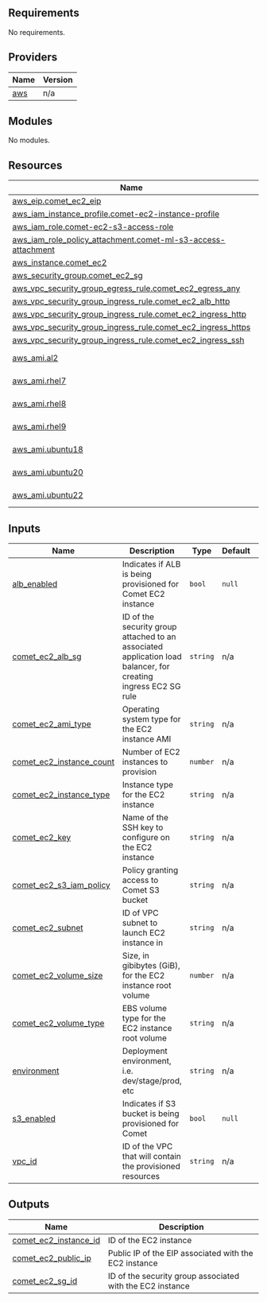 ## Requirements

No requirements.

## Providers

| Name | Version |
|------|---------|
| <a name="provider_aws"></a> [aws](#provider\_aws) | n/a |

## Modules

No modules.

## Resources

| Name | Type |
|------|------|
| [aws_eip.comet_ec2_eip](https://registry.terraform.io/providers/hashicorp/aws/latest/docs/resources/eip) | resource |
| [aws_iam_instance_profile.comet-ec2-instance-profile](https://registry.terraform.io/providers/hashicorp/aws/latest/docs/resources/iam_instance_profile) | resource |
| [aws_iam_role.comet-ec2-s3-access-role](https://registry.terraform.io/providers/hashicorp/aws/latest/docs/resources/iam_role) | resource |
| [aws_iam_role_policy_attachment.comet-ml-s3-access-attachment](https://registry.terraform.io/providers/hashicorp/aws/latest/docs/resources/iam_role_policy_attachment) | resource |
| [aws_instance.comet_ec2](https://registry.terraform.io/providers/hashicorp/aws/latest/docs/resources/instance) | resource |
| [aws_security_group.comet_ec2_sg](https://registry.terraform.io/providers/hashicorp/aws/latest/docs/resources/security_group) | resource |
| [aws_vpc_security_group_egress_rule.comet_ec2_egress_any](https://registry.terraform.io/providers/hashicorp/aws/latest/docs/resources/vpc_security_group_egress_rule) | resource |
| [aws_vpc_security_group_ingress_rule.comet_ec2_alb_http](https://registry.terraform.io/providers/hashicorp/aws/latest/docs/resources/vpc_security_group_ingress_rule) | resource |
| [aws_vpc_security_group_ingress_rule.comet_ec2_ingress_http](https://registry.terraform.io/providers/hashicorp/aws/latest/docs/resources/vpc_security_group_ingress_rule) | resource |
| [aws_vpc_security_group_ingress_rule.comet_ec2_ingress_https](https://registry.terraform.io/providers/hashicorp/aws/latest/docs/resources/vpc_security_group_ingress_rule) | resource |
| [aws_vpc_security_group_ingress_rule.comet_ec2_ingress_ssh](https://registry.terraform.io/providers/hashicorp/aws/latest/docs/resources/vpc_security_group_ingress_rule) | resource |
| [aws_ami.al2](https://registry.terraform.io/providers/hashicorp/aws/latest/docs/data-sources/ami) | data source |
| [aws_ami.rhel7](https://registry.terraform.io/providers/hashicorp/aws/latest/docs/data-sources/ami) | data source |
| [aws_ami.rhel8](https://registry.terraform.io/providers/hashicorp/aws/latest/docs/data-sources/ami) | data source |
| [aws_ami.rhel9](https://registry.terraform.io/providers/hashicorp/aws/latest/docs/data-sources/ami) | data source |
| [aws_ami.ubuntu18](https://registry.terraform.io/providers/hashicorp/aws/latest/docs/data-sources/ami) | data source |
| [aws_ami.ubuntu20](https://registry.terraform.io/providers/hashicorp/aws/latest/docs/data-sources/ami) | data source |
| [aws_ami.ubuntu22](https://registry.terraform.io/providers/hashicorp/aws/latest/docs/data-sources/ami) | data source |

## Inputs

| Name | Description | Type | Default | Required |
|------|-------------|------|---------|:--------:|
| <a name="input_alb_enabled"></a> [alb\_enabled](#input\_alb\_enabled) | Indicates if ALB is being provisioned for Comet EC2 instance | `bool` | `null` | no |
| <a name="input_comet_ec2_alb_sg"></a> [comet\_ec2\_alb\_sg](#input\_comet\_ec2\_alb\_sg) | ID of the security group attached to an associated application load balancer, for creating ingress EC2 SG rule | `string` | n/a | yes |
| <a name="input_comet_ec2_ami_type"></a> [comet\_ec2\_ami\_type](#input\_comet\_ec2\_ami\_type) | Operating system type for the EC2 instance AMI | `string` | n/a | yes |
| <a name="input_comet_ec2_instance_count"></a> [comet\_ec2\_instance\_count](#input\_comet\_ec2\_instance\_count) | Number of EC2 instances to provision | `number` | n/a | yes |
| <a name="input_comet_ec2_instance_type"></a> [comet\_ec2\_instance\_type](#input\_comet\_ec2\_instance\_type) | Instance type for the EC2 instance | `string` | n/a | yes |
| <a name="input_comet_ec2_key"></a> [comet\_ec2\_key](#input\_comet\_ec2\_key) | Name of the SSH key to configure on the EC2 instance | `string` | n/a | yes |
| <a name="input_comet_ec2_s3_iam_policy"></a> [comet\_ec2\_s3\_iam\_policy](#input\_comet\_ec2\_s3\_iam\_policy) | Policy granting access to Comet S3 bucket | `string` | n/a | yes |
| <a name="input_comet_ec2_subnet"></a> [comet\_ec2\_subnet](#input\_comet\_ec2\_subnet) | ID of VPC subnet to launch EC2 instance in | `string` | n/a | yes |
| <a name="input_comet_ec2_volume_size"></a> [comet\_ec2\_volume\_size](#input\_comet\_ec2\_volume\_size) | Size, in gibibytes (GiB), for the EC2 instance root volume | `number` | n/a | yes |
| <a name="input_comet_ec2_volume_type"></a> [comet\_ec2\_volume\_type](#input\_comet\_ec2\_volume\_type) | EBS volume type for the EC2 instance root volume | `string` | n/a | yes |
| <a name="input_environment"></a> [environment](#input\_environment) | Deployment environment, i.e. dev/stage/prod, etc | `string` | n/a | yes |
| <a name="input_s3_enabled"></a> [s3\_enabled](#input\_s3\_enabled) | Indicates if S3 bucket is being provisioned for Comet | `bool` | `null` | no |
| <a name="input_vpc_id"></a> [vpc\_id](#input\_vpc\_id) | ID of the VPC that will contain the provisioned resources | `string` | n/a | yes |

## Outputs

| Name | Description |
|------|-------------|
| <a name="output_comet_ec2_instance_id"></a> [comet\_ec2\_instance\_id](#output\_comet\_ec2\_instance\_id) | ID of the EC2 instance |
| <a name="output_comet_ec2_public_ip"></a> [comet\_ec2\_public\_ip](#output\_comet\_ec2\_public\_ip) | Public IP of the EIP associated with the EC2 instance |
| <a name="output_comet_ec2_sg_id"></a> [comet\_ec2\_sg\_id](#output\_comet\_ec2\_sg\_id) | ID of the security group associated with the EC2 instance |
